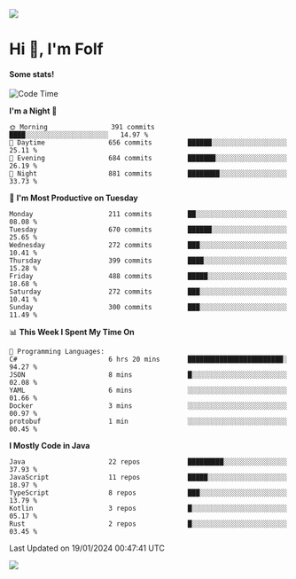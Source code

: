 <img src="https://komarev.com/ghpvc/?username=itsfolf"/>
<h1>Hi 👋, I'm Folf</h1>


#### Some stats!
<!--START_SECTION:waka-->
![Code Time](http://img.shields.io/badge/Code%20Time-2%2C095%20hrs%2049%20mins-blue)

**I'm a Night 🦉** 

```text
🌞 Morning                391 commits         ████░░░░░░░░░░░░░░░░░░░░░   14.97 % 
🌆 Daytime                656 commits         ██████░░░░░░░░░░░░░░░░░░░   25.11 % 
🌃 Evening                684 commits         ███████░░░░░░░░░░░░░░░░░░   26.19 % 
🌙 Night                  881 commits         ████████░░░░░░░░░░░░░░░░░   33.73 % 
```
📅 **I'm Most Productive on Tuesday** 

```text
Monday                   211 commits         ██░░░░░░░░░░░░░░░░░░░░░░░   08.08 % 
Tuesday                  670 commits         ██████░░░░░░░░░░░░░░░░░░░   25.65 % 
Wednesday                272 commits         ███░░░░░░░░░░░░░░░░░░░░░░   10.41 % 
Thursday                 399 commits         ████░░░░░░░░░░░░░░░░░░░░░   15.28 % 
Friday                   488 commits         █████░░░░░░░░░░░░░░░░░░░░   18.68 % 
Saturday                 272 commits         ███░░░░░░░░░░░░░░░░░░░░░░   10.41 % 
Sunday                   300 commits         ███░░░░░░░░░░░░░░░░░░░░░░   11.49 % 
```


📊 **This Week I Spent My Time On** 

```text
💬 Programming Languages: 
C#                       6 hrs 20 mins       ████████████████████████░   94.27 % 
JSON                     8 mins              █░░░░░░░░░░░░░░░░░░░░░░░░   02.08 % 
YAML                     6 mins              ░░░░░░░░░░░░░░░░░░░░░░░░░   01.66 % 
Docker                   3 mins              ░░░░░░░░░░░░░░░░░░░░░░░░░   00.97 % 
protobuf                 1 min               ░░░░░░░░░░░░░░░░░░░░░░░░░   00.45 % 
```

**I Mostly Code in Java** 

```text
Java                     22 repos            █████████░░░░░░░░░░░░░░░░   37.93 % 
JavaScript               11 repos            █████░░░░░░░░░░░░░░░░░░░░   18.97 % 
TypeScript               8 repos             ███░░░░░░░░░░░░░░░░░░░░░░   13.79 % 
Kotlin                   3 repos             █░░░░░░░░░░░░░░░░░░░░░░░░   05.17 % 
Rust                     2 repos             █░░░░░░░░░░░░░░░░░░░░░░░░   03.45 % 
```




 Last Updated on 19/01/2024 00:47:41 UTC
<!--END_SECTION:waka-->
<a src="https://discord.com/users/1090088995976925305"><img src="https://lanyard-profile-readme.vercel.app/api/1090088995976925305"/></a></td> 
